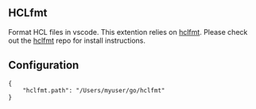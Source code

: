 ## HCLfmt

Format HCL files in vscode. This extention relies on [hclfmt](https://github.com/fatih/hclfmt).
Please check out the [hclfmt](https://github.com/fatih/hclfmt#install) repo for install instructions.

## Configuration

```
{
    "hclfmt.path": "/Users/myuser/go/hclfmt"
}
```
